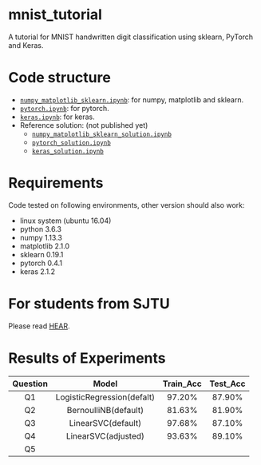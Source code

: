 # mnist_tutorial
A tutorial for MNIST handwritten digit classification using sklearn, PyTorch and Keras.

# Code structure
* [`numpy_matplotlib_sklearn.ipynb`](numpy_matplotlib_sklearn.ipynb): for numpy, matplotlib and sklearn.
* [`pytorch.ipynb`](pytorch.ipynb): for pytorch.
* [`keras.ipynb`](keras.ipynb): for keras.
* Reference solution: (not published yet)
    * [`numpy_matplotlib_sklearn_solution.ipynb`](numpy_matplotlib_sklearn_solution.ipynb)
    * [`pytorch_solution.ipynb`](pytorch_solution.ipynb)
    * [`keras_solution.ipynb`](keras_solution.ipynb)

# Requirements
Code tested on following environments, other version should also work:
* linux system (ubuntu 16.04) 
* python 3.6.3
* numpy 1.13.3
* matplotlib 2.1.0
* sklearn 0.19.1
* pytorch 0.4.1
* keras 2.1.2

# For students from SJTU
Please read [HEAR](EE369.md).

# Results of Experiments

|  Question  | Model  | Train_Acc | Test_Acc |
| :---------:|:------:|:--------:|:--------:|
| Q1 | LogisticRegression(defalt) | 97.20% | 87.90% |
| Q2 | BernoulliNB(default) | 81.63% | 81.90% |
| Q3 | LinearSVC(default) | 97.68% | 87.10% |
| Q4 | LinearSVC(adjusted) | 93.63% | 89.10%|
| Q5 | 